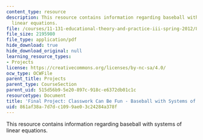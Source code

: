 ```yaml
---
content_type: resource
description: This resource contains information regarding baseball with systems of
  linear equations.
file: /courses/11-131-educational-theory-and-practice-iii-spring-2012/861af38a7d7dc1099ae03c24284a378f_MIT11_131S12_Baseball.pdf
file_size: 2195980
file_type: application/pdf
hide_download: true
hide_download_original: null
learning_resource_types:
- Projects
license: https://creativecommons.org/licenses/by-nc-sa/4.0/
ocw_type: OCWFile
parent_title: Projects
parent_type: CourseSection
parent_uid: 515d56b9-5e20-897c-918c-e6372db01c1c
resourcetype: Document
title: 'Final Project: Classwork Can Be Fun - Baseball with Systems of Linear Equations'
uid: 861af38a-7d7d-c109-9ae0-3c24284a378f
---
```

This resource contains information regarding baseball with systems of linear equations.